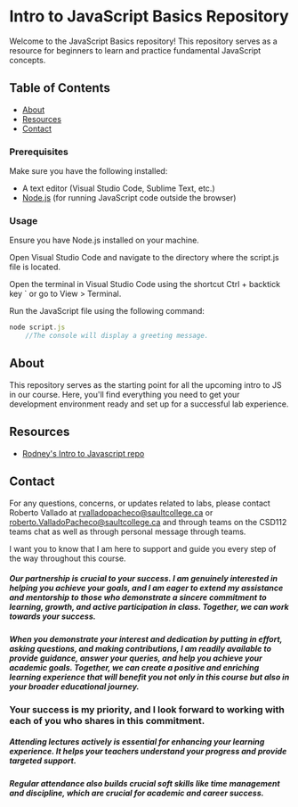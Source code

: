 # Intro to JavaScript Basics Repository

Welcome to the JavaScript Basics repository! This repository serves as a resource for beginners to learn and practice fundamental JavaScript concepts.


## Table of Contents

- [About](#about)
- [Resources](#resources)
- [Contact](#contact)

### Prerequisites

Make sure you have the following installed:

- A text editor (Visual Studio Code, Sublime Text, etc.)
- [Node.js](https://nodejs.org/) (for running JavaScript code outside the browser)

### Usage
Ensure you have Node.js installed on your machine.

Open Visual Studio Code and navigate to the directory where the script.js file is located.

Open the terminal in Visual Studio Code using the shortcut Ctrl + backtick key ` or go to View > Terminal.

Run the JavaScript file using the following command:

```javascript
node script.js
    //The console will display a greeting message.
```

## About

This repository serves as the starting point for all the upcoming intro to JS in our course. Here, you'll find everything you need to get your development environment ready and set up for a successful lab experience.

## Resources

- [Rodney's Intro to Javascript repo](https://github.com/rmartin-sc/js-basics)

## Contact

For any questions, concerns, or updates related to labs, please contact Roberto Vallado at rvalladopacheco@saultcollege.ca or roberto.ValladoPacheco@saultcollege.ca and through teams on the CSD112 teams chat as well as through personal message through teams.

I want you to know that I am here to support and guide you every step of the way throughout this course. 

#####  Our partnership is crucial to your success. I am genuinely interested in helping you achieve your goals, and I am eager to extend my assistance and mentorship to those who demonstrate a sincere commitment to learning, growth, and active participation in class. Together, we can work towards your success.

#####  When you demonstrate your interest and dedication by putting in effort, asking questions, and making contributions, I am readily available to provide guidance, answer your queries, and help you achieve your academic goals. Together, we can create a positive and enriching learning experience that will benefit you not only in this course but also in your broader educational journey. 

### Your success is my priority, and I look forward to working with each of you who shares in this commitment.

#####  Attending lectures actively is essential for enhancing your learning experience. It helps your teachers understand your progress and provide targeted support. 

##### Regular attendance also builds crucial soft skills like time management and discipline, which are crucial for academic and career success.
